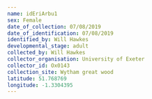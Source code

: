 ```yaml
---
name: idEriArbu1
sex: Female
date_of_collection: 07/08/2019
date_of_identification: 07/08/2019
identified_by: Will Hawkes
developmental_stage: adult
collected_by: Will Hawkes
collector_organisation: University of Exeter
collector_id: Ox0143
collection_site: Wytham great wood
latitude: 51.768769
longitude: -1.3304395
---
```

